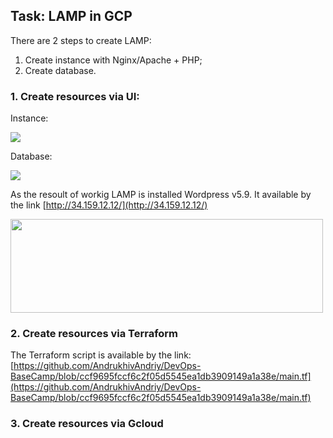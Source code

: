 ## Task: LAMP in GCP

There are 2 steps to create LAMP:

1. Create instance with Nginx/Apache + PHP;
2. Create database.

### 1. Create resources via UI:

Instance:

<img src="https://user-images.githubusercontent.com/79985930/208495837-86990bbb-ebcf-4c29-9fa9-339b2e8d0ca5.png" >

Database:

<img src="https://user-images.githubusercontent.com/79985930/208495854-e19b9b09-11ee-4123-924d-bc2631565ee3.png" >

As the resoult of workig LAMP is installed Wordpress v5.9. It available by the link [http://34.159.12.12/](http://34.159.12.12/)

<img src="https://user-images.githubusercontent.com/79985930/208496730-370b4a9f-5460-4c70-964e-7c5040fee759.png" width="500" height="150" >

### 2. Create resources via Terraform

The Terraform script is available by the link: [https://github.com/AndrukhivAndriy/DevOps-BaseCamp/blob/ccf9695fccf6c2f05d5545ea1db3909149a1a38e/main.tf](https://github.com/AndrukhivAndriy/DevOps-BaseCamp/blob/ccf9695fccf6c2f05d5545ea1db3909149a1a38e/main.tf)

### 3. Create resources via Gcloud
